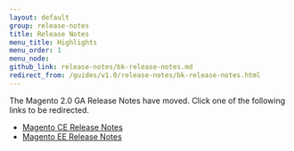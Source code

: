 ```yaml
---
layout: default
group: release-notes
title: Release Notes
menu_title: Highlights
menu_order: 1
menu_node: 
github_link: release-notes/bk-release-notes.md
redirect_from: /guides/v1.0/release-notes/bk-release-notes.html
---
```


The Magento 2.0 GA Release Notes have moved. Click one of the following links to be redirected.

*   <a href="http://docs.magento.com/m2/ce/user_guide/magento/release-notes-ce-2.0.html" target="_blank">Magento CE Release Notes</a>
*   <a href="http://docs.magento.com/m2/ee/user_guide/magento/release-notes-ee-2.0.html" target="_blank">Magento EE Release Notes</a>